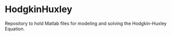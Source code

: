 # HodgkinHuxley
Repository to hold Matlab files for modeling and solving the Hodgkin-Huxley Equation.
